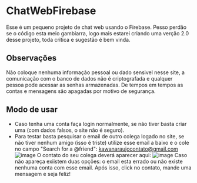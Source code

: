 # ChatWebFirebase
Esse é um pequeno projeto de chat web usando o Firebase.
Pesso perdão se o código esta meio gambiarra, logo mais estarei criando uma verção 2.0 desse projeto, toda critica e sugestão é bem vinda.

## Observações
Não coloque nenhuma informação pessoal ou dado sensivel nesse site, a comunicação com o banco de dados não é criptografada e qualquer pessoa pode acessar as senhas armazenadas.
De tempos em tempos as contas e mensagens são apagadas por motivo de segurança.

## Modo de usar
- Caso tenha uma conta faça login normalmente, se não tiver basta criar uma (com dados falsos, o site não é seguro).
- Para testar basta pesquisar o email de outro colega logado no site, se não tiver nenhum amigo (isso é triste) utilize esse email a baixo e o cole no campo "Search for a @friend": kawanaraujocontato@gmail.com
![image](https://user-images.githubusercontent.com/69736349/117904103-21209c80-b2a7-11eb-9995-df55c87b8c9a.png)
O contato do seu colega deverá aparecer aqui:
![image](https://user-images.githubusercontent.com/69736349/117904484-d2bfcd80-b2a7-11eb-989f-5b2d35eb1f21.png)
Caso não apareça exiistem duas opções: o email esta errado ou não existe nenhuma conta com esse email.
Após isso, click no contato, mande uma mensagem e seja feliz!
